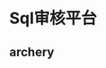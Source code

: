 


# Sql审核平台  
<!-- 
搭建sql审核平台archery
https://blog.csdn.net/yabingshi_tech/article/details/122854175

推荐！非常好用的sql审核平台——Yearning
https://blog.csdn.net/qq_30285985/article/details/120738750

-->

## archery
<!-- 
https://archerydms.com/
-->

